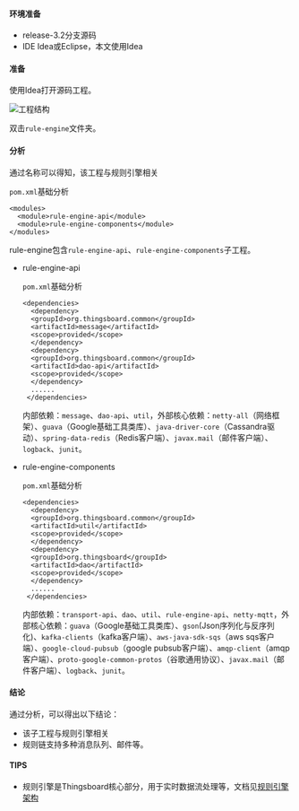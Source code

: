 #### 环境准备

- release-3.2分支源码
- IDE Idea或Eclipse，本文使用Idea


#### 准备

使用Idea打开源码工程。

![工程结构](../../image/工程结构.png)

双击`rule-engine`文件夹。

#### 分析
通过名称可以得知，该工程与规则引擎相关

`pom.xml`基础分析

```
<modules>
  <module>rule-engine-api</module>
  <module>rule-engine-components</module>
</modules>
```

rule-engine包含`rule-engine-api`、`rule-engine-components`子工程。

- rule-engine-api

  `pom.xml`基础分析

  ```
  <dependencies>
    <dependency>
    <groupId>org.thingsboard.common</groupId>
    <artifactId>message</artifactId>
    <scope>provided</scope>
    </dependency>
    <dependency>
    <groupId>org.thingsboard.common</groupId>
    <artifactId>dao-api</artifactId>
    <scope>provided</scope>
    </dependency>
    ......
   </dependencies>       
  ```

  内部依赖：`message`、`dao-api`、`util`，外部核心依赖：`netty-all`（网络框架）、`guava`（Google基础工具类库）、`java-driver-core`（Cassandra驱动）、`spring-data-redis`（Redis客户端）、`javax.mail`（邮件客户端）、`logback`、`junit`。

- rule-engine-components

  `pom.xml`基础分析

  ```
  <dependencies>
    <dependency>
    <groupId>org.thingsboard.common</groupId>
    <artifactId>util</artifactId>
    <scope>provided</scope>
    </dependency>
    <dependency>
    <groupId>org.thingsboard</groupId>
    <artifactId>dao</artifactId>
    <scope>provided</scope>
    </dependency>
    ......
   </dependencies>   
  ```
  内部依赖：`transport-api`、`dao`、`util`、`rule-engine-api`、`netty-mqtt`，外部核心依赖：`guava`（Google基础工具类库）、`gson`(Json序列化与反序列化)、`kafka-clients`（kafka客户端）、`aws-java-sdk-sqs`（aws sqs客户端）、`google-cloud-pubsub`（google pubsub客户端）、`amqp-client`（amqp客户端）、`proto-google-common-protos`（谷歌通用协议）、`javax.mail`（邮件客户端）、`logback`、`junit`。

#### 结论
通过分析，可以得出以下结论：
- 该子工程与规则引擎相关
- 规则链支持多种消息队列、邮件等。


#### TIPS
- 规则引擎是Thingsboard核心部分，用于实时数据流处理等，文档见[规则引擎架构](https://thingsboard.io/docs/user-guide/rule-engine-2-0/architecture/)